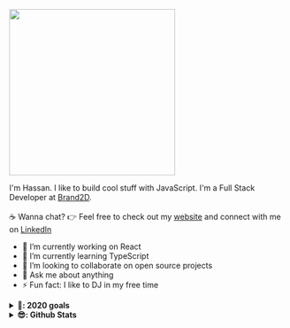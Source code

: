 <img src="https://media.giphy.com/media/3hxk2aOwWmfOU/giphy.gif" width="300px">

I'm Hassan. I like to build cool stuff with JavaScript. I'm a Full Stack Developer at <a href="https://brand2d.com" target="_blank">Brand2D</a>. <br><br>:coffee: Wanna chat? :point_right: Feel free to check out my <a href="https://hassanmuhashamy.com" target="_blank">website</a> and connect with me on <a href="https://www.linkedin.com/in/hassanmuhashamy/" target="_blank">LinkedIn</a>

- 🔭 I’m currently working on React
- 🌱 I’m currently learning TypeScript
- 👯 I’m looking to collaborate on open source projects
- 💬 Ask me about anything
- ⚡ Fun fact: I like to DJ in my free time

<details>
  <summary><b>🥅: 2020 goals</b></summary>
  I want to learn how to make cross platform mobile apps and work with full stack serverless web apps.
</details>

<details>
  <summary><b>😎: Github Stats</b></summary>

  <img align="left" alt="Hassan Masoud's Github Stats" src="https://github-readme-stats.vercel.app/api?username=HassanMasoud&show_icons=true&hide_border=true" />

</details>
